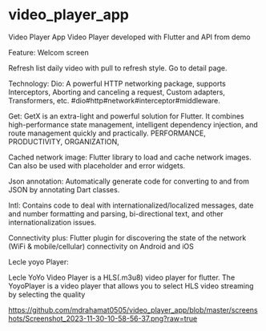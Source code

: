 # video_player_app

Video Player App
Video Player developed with Flutter and API from demo

Feature:
Welcom screen


Refresh list daily video with pull to refresh style.
Go to detail page.





Technology:
 Dio: 
 A powerful HTTP networking package, supports Interceptors, Aborting and canceling a request, Custom adapters, Transformers, etc. #dio#http#network#interceptor#middleware.
 
 Get: 
GetX is an extra-light and powerful solution for Flutter. It combines high-performance state management, intelligent dependency injection, and route management quickly and practically.
PERFORMANCE, PRODUCTIVITY, ORGANIZATION, 

 Cached network image: 
Flutter library to load and cache network images. Can also be used with placeholder and error widgets.

 Json annotation: 
Automatically generate code for converting to and from JSON by annotating Dart classes.

 Intl: 
Contains code to deal with internationalized/localized messages, date and number formatting and parsing, bi-directional text, and other internationalization issues.

 Connectivity plus:
Flutter plugin for discovering the state of the network (WiFi & mobile/cellular) connectivity on Android and iOS

Lecle yoyo Player:

Lecle YoYo Video Player is a HLS(.m3u8) video player for flutter. The YoyoPlayer is a video player that allows you to select HLS video streaming by selecting the quality

https://github.com/mdrahamat0505/video_player_app/blob/master/screenshots/Screenshot_2023-11-30-10-58-56-37.png?raw=true






